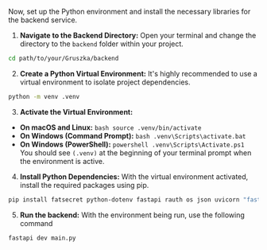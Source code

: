 
Now, set up the Python environment and install the necessary libraries for the backend service.

1.  **Navigate to the Backend Directory:**
  Open your terminal and change the directory to the `backend` folder within your project.

  ```bash
  cd path/to/your/Gruszka/backend
  ```

2.  **Create a Python Virtual Environment:**
  It's highly recommended to use a virtual environment to isolate project dependencies.

  ```bash
  python -m venv .venv
  ```

3.  **Activate the Virtual Environment:**

  *   **On macOS and Linux:**
    ```bash
    source .venv/bin/activate
    ```
  *   **On Windows (Command Prompt):**
    ```bash
    .venv\Scripts\activate.bat
    ```
  *   **On Windows (PowerShell):**
    ```powershell
    .venv\Scripts\Activate.ps1
    ```
  You should see `(.venv)` at the beginning of your terminal prompt when the environment is active.

4.  **Install Python Dependencies:**
  With the virtual environment activated, install the required packages using pip.

  ```bash
  pip install fatsecret python-dotenv fastapi rauth os json uvicorn "fastapi[standard]"
  ```

5. **Run the backend:**
  With the environment being run,  use the following command
  ```bash
  fastapi dev main.py
  ```
